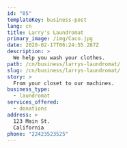 ```yaml
---
id: "05"
templateKey: business-post
lang: cn
title: Larry's Laundromat
primary_image: /img/Caco.jpg
date: 2020-02-17T06:24:55.287Z
description: >
  We help you wash your clothes.
path: /cn/business/larrys-laundromat/
slug: /cn/business/larrys-laundromat/
story: >
  From your closet to our machines.
business_type:
  - laundromat
services_offered:
  - donations
address: >
  123 Main St.
  California
phone: "22423523525"
---
```

